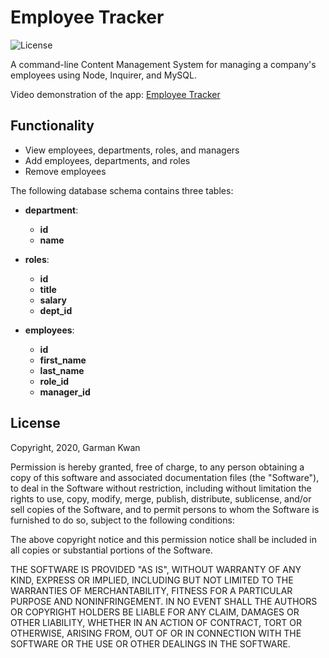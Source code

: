 # Employee Tracker
![License](https://img.shields.io/badge/license-MIT-blue.svg "License Badge")


A command-line Content Management System for managing a company's employees using Node, Inquirer, and MySQL.

Video demonstration of the app: [Employee Tracker](https://drive.google.com/file/d/1UUG0joXX5EaWDa4kfntn6blY6VnUEeXJ/view)

## Functionality

* View employees, departments, roles, and managers
* Add employees, departments, and roles
* Remove employees

The following database schema contains three tables:

* **department**:

  * **id**
  * **name**

* **roles**:

  * **id**
  * **title**
  * **salary** 
  * **dept_id**

* **employees**:

  * **id**
  * **first_name**
  * **last_name**
  * **role_id**
  * **manager_id** 

## License
Copyright, 2020, Garman Kwan

Permission is hereby granted, free of charge, to any person obtaining a copy of this software and associated documentation files (the "Software"), to deal in the Software without restriction, including without limitation the rights to use, copy, modify, merge, publish, distribute, sublicense, and/or sell copies of the Software, and to permit persons to whom the Software is furnished to do so, subject to the following conditions:

The above copyright notice and this permission notice shall be included in all copies or substantial portions of the Software.

THE SOFTWARE IS PROVIDED "AS IS", WITHOUT WARRANTY OF ANY KIND, EXPRESS OR IMPLIED, INCLUDING BUT NOT LIMITED TO THE WARRANTIES OF MERCHANTABILITY, FITNESS FOR A PARTICULAR PURPOSE AND NONINFRINGEMENT. IN NO EVENT SHALL THE AUTHORS OR COPYRIGHT HOLDERS BE LIABLE FOR ANY CLAIM, DAMAGES OR OTHER LIABILITY, WHETHER IN AN ACTION OF CONTRACT, TORT OR OTHERWISE, ARISING FROM, OUT OF OR IN CONNECTION WITH THE SOFTWARE OR THE USE OR OTHER DEALINGS IN THE SOFTWARE.

